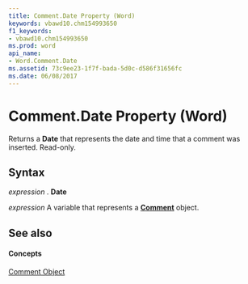 ```yaml
---
title: Comment.Date Property (Word)
keywords: vbawd10.chm154993650
f1_keywords:
- vbawd10.chm154993650
ms.prod: word
api_name:
- Word.Comment.Date
ms.assetid: 73c9ee23-1f7f-bada-5d0c-d586f31656fc
ms.date: 06/08/2017
---
```



# Comment.Date Property (Word)

Returns a  **Date** that represents the date and time that a comment was inserted. Read-only.


## Syntax

 _expression_ . **Date**

 _expression_ A variable that represents a **[Comment](comment-object-word.md)** object.


## See also


#### Concepts


[Comment Object](comment-object-word.md)

